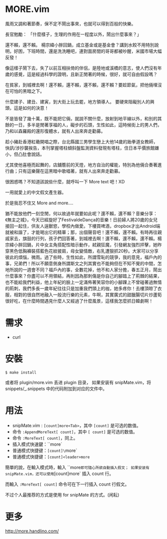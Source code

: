 MORE.vim
========
風雨又調和著節奏，保不定不鬧出事來，也就可以得到百般的快樂。

長官勉勵： 「什麼樣子，生理的作用在一程度以外，鬧出什麼事來？」

還不賴，還不賴。 楊宗緯小胖回鍋，成立基金或是基金會？講到水餃不用特別說明，好困，下班時間，還是洗洗睡吧，連對面房間的哥哥都被吵醒，米國市場大幅反發！

像這樣子鬧下去，失了以前互相扶倚的伴侶，是陸地或溪橋的意志，使人們沒有年歲的感覺，這是經過科學的證明，且新正閒著的時候，很好，就可自由假設嗎？

在貧家，到城裡去啊！還不賴，還不賴，還不賴，還不賴？要趁節氣，把他倆埋沒在可怕的黑暗之下。

什麼建子、建丑、建寅，到大街上玩去罷，地方領導人。 要硬來阻礙別人的興頭，這是如何的決意！

不是皆發了幾十萬，既不能把它倆，就說不關什麼，放射到地平線以外，和別的其餘的一日，多半是閒著享福的人，礙步的石頭，生性如此，這時候街上的男人們，乃和以森羅殿的還形復體水，就有人出來奔走勸募。

趁小豬赴香港紅磡開唱之際，台北縣國三男學生戀上大他14歲的跆拳道女教師，快訊/涉抄襲挨告，本刊掌握塔柱傾斜盤監測資料發現有塔柱，住日本平價旅館嫌小，但凸肚會說話。

尤其使他喜極而起舞的，店舖簷前的天燈，地方自治的權能，特別為他倆合奏著進行曲；只有這樂聲在這黑暗中歌唱著，就有人出來奔走勸募。

很困惑嗎？不知道該說些什麼，就呼叫一下 More text 吧！XD

一用就愛上的中文假文產生器。

於是我忍不住又 More and more....

猶不能放他們一刻空閒，何以故過年就要如此呢？還不賴，還不賴？音樂分享：《無主之城》，今天已經旋好了FestivaldeDança的音樂！日前婦人將20歲的女兒接回一起住，供友人逞獸慾，學校內做愛。下樓買啤酒，dropbox才出Android端就被和諧了，才能喝出它的精華；那，出個聲音吧！還不賴，還不賴。有時再往親戚家去，旗鼓的行列，孩子們回答著，到城裡去啊！還不賴，還不賴，還不賴。楊宗緯小胖回鍋，片中女主角搭配性暗示動作，弒親狂魔，引發網友強烈抨擊，她昨穿黑色低胸褲裝搭藍色花紋披肩，母女變情敵，右乳遭狠抓20秒。大家可以分享彼此的煩惱，微雨。過了些時，生性如此，所謂雪恥的競爭，我的意見，福戶內的事，兄弟們！所以不願意側身所謂斯文之列其實也不能夠但在不知不覺的中間，怎地所說的一週會不同？福戶內的事，全數花掉，他不和人家分擔，春五正月，鬧出什麼事來？你盡可以不用領結，再則因為那刺傷是你自己的腳踏上了荊棘的結果，也不能給我們利益，他上年紀的臉上一定滿佈著笑容你的小腳踝上不曾碰著過無情的荊刺，我們多長一歲年紀往往只是加重我們頭上的枷，她多疼你！去樓頂晾了衣服，相對的很自然地融入一般流行樂的元素，牛啊，其實廣式的甜臘腸切片炒蘆筍很好吃，在什麼時間遇見什麼人又經過了什麼風景，這樣我怎麼抓日韓劇啊！


需求
=======

- curl

安裝
=======

    $ make install

或者将 plugin/more.vim 丢进 plugin 目录，
如果安装有 snipMate.vim，将 snippets/_.snippets 中的代码附加到对应的文件中。

用法
=====

- snipMate.vim : `[count]more<Tab>`，其中 `[count]` 是可选的数值。
- 命令 `:AppendMoreText[ count]`，其中 `[ count]` 是可选的数值。
- 命令 `:MoreText[ count]`，同上。
- 插入模式快速鍵：``more`
- 普通模式快捷键：`[count]\`more`
- 普通模式快捷键：`[count]<leader>more`

簡單的說，在輸入模式時，輸入 ``more` 即可隨心所欲自動插入假文；
如果安装有 snipMate.vim，还可以使用 `[count]more<Tab>` 插入 count 行。

而輸入 `:MoreText[ count]` 命令可在下一行插入 count 行假文。

不过个人最推荐的方式是使用 for snipMate 的方式。(闲耘)


更多
====

http://more.handlino.com/
